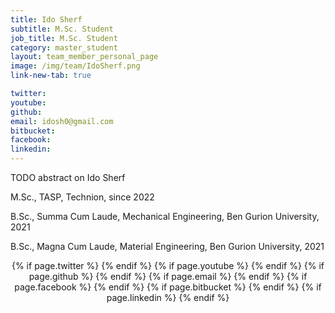 ```yaml
---
title: Ido Sherf
subtitle: M.Sc. Student
job_title: M.Sc. Student
category: master_student
layout: team_member_personal_page
image: /img/team/IdoSherf.png
link-new-tab: true

twitter: 
youtube: 
github: 
email: idosh0@gmail.com
bitbucket: 
facebook: 
linkedin: 
---
```


TODO abstract on Ido Sherf

M.Sc., TASP, Technion, since 2022

B.Sc., Summa Cum Laude, Mechanical Engineering, Ben Gurion University, 2021

B.Sc., Magna Cum Laude, Material Engineering, Ben Gurion University, 2021


<div class="buttons" style="text-align: center; margin-top: 10px;">
        {% if page.twitter %}
        <a class="button" itemprop="twitter" href="{{ page.twitter }}" target="_blank">
            <i class="fab fa-twitter fa-lg"></i>
        </a>
        {% endif %}
        {% if page.youtube %}
        <a class="button" itemprop="youtube" href="{{ page.youtube }}" target="_blank">
            <i class="fab fa-youtube fa-lg"></i>
        </a>
        {% endif %}
        {% if page.github %}
        <a class="button" itemprop="github" href="{{ page.github }}" target="_blank">
            <i class="fab fa-github fa-lg"></i>
        </a>
        {% endif %}
        {% if page.email %}
        <a class="button" itemprop="email" href="mailto:{{ page.email }}" target="_blank">
            <i class="fas fa-envelope fa-lg"></i>      
        </a>
        {% endif %}
        {% if page.facebook %}
        <a class="button" itemprop="facebook" href="{{ page.facebook }}" target="_blank">
            <i class="fab fa-facebook fa-lg"></i>
        </a>
        {% endif %}
        {% if page.bitbucket %}
        <a class="button" itemprop="bitbucket" href="{{ page.bitbucket }}" target="_blank">
            <i class="fab fa-bitbucket fa-lg"></i>
        </a>
        {% endif %}
        {% if page.linkedin %}
        <a class="button" itemprop="linkedin" href="{{ page.linkedin }}" target="_blank">
            <i class="fab fa-linkedin fa-lg"></i>
        </a>
        {% endif %}
</div>


<!-- {% bibliography --query @*[year=2023] --group_by none %}
{% bibliography -q @*[c ~= {{ V. Indelman }}] %}
{% bibliography --sort authors %} -->
